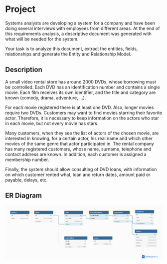 # Project

Systems analysts are developing a system for a company and have been doing several interviews with employees from different areas. At the end of this requirements analysis, a descriptive document was generated with what will be needed for the system.

Your task is to analyze this document, extract the entities, fields, relationships and generate the Entity and Relationship Model.

## Description

A small video rental store has around 2000 DVDs, whose borrowing must be controlled. Each DVD has an identification number and contains a single movie. Each film receives its own identifier, and the title and category are known (comedy, drama, adventure, …).

For each movie registered there is at least one DVD. Also, longer movies require two DVDs. Customers may want to find movies starring their favorite actor. Therefore, it is necessary to keep information on the actors who star in each movie, but not every movie has stars.

Many customers, when they see the list of actors of the chosen movie, are interested in knowing, for a certain actor, his real name and which other movies of the same genre that actor participated in. The rental company has many registered customers, whose name, surname, telephone and contact address are known. In addition, each customer is assigned a membership number.

Finally, the system should allow consulting of DVD loans, with information on which customer rented what, loan and return dates, amount paid or payable, delays, etc.

## ER Diagram

<img src="er_diagram/Project-PostgreSQL.png" width="1000px">
